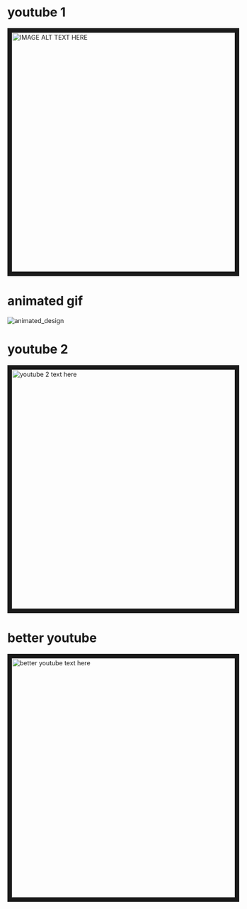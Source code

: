 # youtube 1
<a href="http://www.youtube.com/watch?feature=player_embedded&v=z6viZHWIwRU" target="_blank"><img src="http://img.youtube.com/vi/z6viZHWIwRU/0.jpg" 
alt="IMAGE ALT TEXT HERE" width="720" height="540" border="10" /></a>

# animated gif
![animated_design](https://cloud.githubusercontent.com/assets/13763933/25449800/22eeb386-2ae7-11e7-82e1-7f883b31c710.gif)

# youtube 2
<a href="http://www.youtube.com/watch?feature=player_embedded&v=mge_SObANsY" target="_blank"><img src="http://img.youtube.com/vi/mge_SObANsY/0.jpg" 
alt="youtube 2 text here" width="720" height="540" border="10" /></a>

# better youtube
<a href="https://www.youtube.com/watch?v=mge_SObANsY" target="_blank"><img src="https://cloud.githubusercontent.com/assets/13763933/25450261/84eb930a-2ae8-11e7-9904-767d156d9a46.png" 
alt="better youtube text here" width="720" height="540" border="10" /></a>
